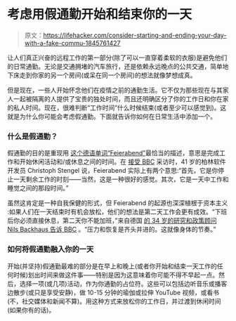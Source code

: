# 考虑用假通勤开始和结束你的一天

> 原文：<https://lifehacker.com/consider-starting-and-ending-your-day-with-a-fake-commu-1845761427>

让人们真正兴奋的远程工作的第一部分(除了可以一直穿着柔软的衣服)是避免他们的日常通勤。无论是交通拥堵的汽车旅行，还是依赖永远晚点的公共交通，简单地下床走到你家的另一个房间(或呆在同一个房间)的想法就像梦想成真。



但是现在，一些人开始怀念他们在疫情之前的通勤生活。它不仅为那些现在与其家人一起被隔离的人提供了宝贵的独处时间，而且还明确区分了你的工作日和你在家的私人时间。现在，很难判断“工作时间”什么时候结束(或者至少可以感觉到)。这就是为什么你可能会考虑假通勤。下面就告诉你如何在日常生活中添加一个。

### 什么是假通勤？

假通勤的目的是重现用 [这个德语单词“Feierabend”](https://www.bbc.com/worklife/article/20200929-how-feierabend-helps-germans-disconnect-from-the-workday)最恰当的描述，意思是完成工作和开始休闲活动和/或休息之间的时间。在 [接受 BBC](https://www.bbc.com/worklife/article/20200929-how-feierabend-helps-germans-disconnect-from-the-workday) 采访时，41 岁的柏林软件开发员 Christoph Stengel 说，Feierabend 实际上有两个意思:“首先，它是你停止一天剩余工作的时刻——当然，这是一种很好的感觉。其次，它是一天中工作和睡觉之间的那段时间。”

虽然这肯定是一种自我保健的形式，但 Feierabend 的起源也深深植根于资本主义 :如果人们在一天结束时有机会放松，他们的想法是第二天工作会更有成效。“下班后你必须直接休息，第二天你不能加班，”来自德国 [的 34 岁的研究和政策顾问 Nils Backhaus 告诉 BBC](https://www.bbc.com/worklife/article/20200929-how-feierabend-helps-germans-disconnect-from-the-workday) 。“压力和恢复是齐头并进的。这就像身体的节奏。”

### 如何将假通勤融入你的一天

开始(并坚持)假通勤最难的部分是在早上和晚上(或者你开始和结束一天工作的任何时候)划出时间来做这件事——特别是因为这意味着你可能不得不早起一点。然后，选择一项(或几项)活动，作为你通勤的占位符。这些可以包括边听音乐或播客边散步(或只是享受安静)，做 10-15 分钟的瑜伽或拉伸 YouTube 视频，或看书(不，社交媒体和新闻不算)。用这种方式来放松你的工作日，并过渡到休闲时间(如果你有的话)。